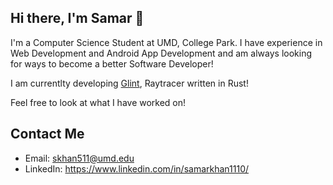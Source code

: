 ## Hi there, I'm Samar 👋

I'm a Computer Science Student at UMD, College Park. I have experience in Web Development and Android App Development and am always looking for ways to become a better Software Developer!

I am currentlty developing [Glint](https://github.com/Sullym8/glint), Raytracer written in Rust!

Feel free to look at what I have worked on!

## Contact Me
- Email: skhan511@umd.edu
- LinkedIn: https://www.linkedin.com/in/samarkhan1110/
<!--
**Sullym8/Sullym8** is a ✨ _special_ ✨ repository because its `README.md` (this file) appears on your GitHub profile.

Here are some ideas to get you started:

- 🔭 I’m currently working on ...
- 🌱 I’m currently learning ...
- 👯 I’m looking to collaborate on ...
- 🤔 I’m looking for help with ...
- 💬 Ask me about ...
- 📫 How to reach me: ...
- 😄 Pronouns: ...
- ⚡ Fun fact: ...
-->
